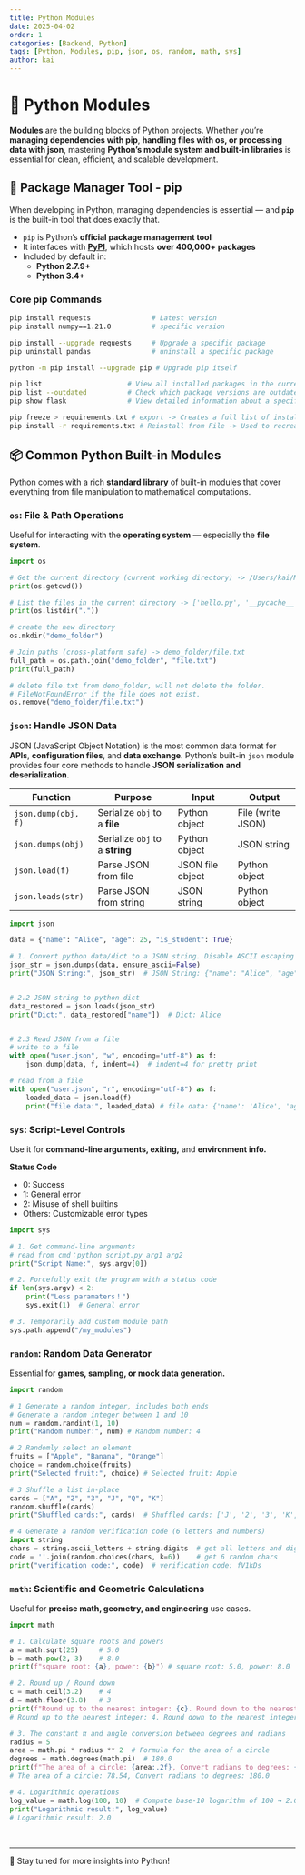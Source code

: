 ```yaml
---
title: Python Modules
date: 2025-04-02
order: 1
categories: [Backend, Python]
tags: [Python, Modules, pip, json, os, random, math, sys]
author: kai
---
```


# 🚀 Python Modules
**Modules** are the building blocks of Python projects. Whether you’re **managing dependencies with pip**, **handling files with os, or processing data with json**, mastering **Python’s module system and built-in libraries** is essential for clean, efficient, and scalable development.


## 🔧 Package Manager Tool - pip
When developing in Python, managing dependencies is essential — and **`pip`** is the built-in tool that does exactly that.

- `pip` is Python’s **official package management tool**
- It interfaces with **[PyPI](https://pypi.org/)**, which hosts **over 400,000+ packages**
- Included by default in:
  - **Python 2.7.9+**
  - **Python 3.4+**

###  Core pip Commands
```bash
pip install requests               # Latest version
pip install numpy==1.21.0          # specific version

pip install --upgrade requests     # Upgrade a specific package
pip uninstall pandas               # uninstall a specific package

python -m pip install --upgrade pip # Upgrade pip itself

pip list                     # View all installed packages in the current environment
pip list --outdated          # Check which package versions are outdated
pip show flask               # View detailed information about a specific package

pip freeze > requirements.txt # export -> Creates a full list of installed packages and their versions.
pip install -r requirements.txt # Reinstall from File -> Used to recreate environments (e.g., from GitHub projects or across machines).
```

## 📦 Common Python Built-in Modules
Python comes with a rich **standard library** of built-in modules that cover everything from file manipulation to mathematical computations.  

### `os`: File & Path Operations
Useful for interacting with the **operating system** — especially the **file system**.

```python
import os

# Get the current directory (current working directory) -> /Users/kai/MyProjects/ai-python
print(os.getcwd()) 

# List the files in the current directory -> ['hello.py', '__pycache__']
print(os.listdir("."))

# create the new directory
os.mkdir("demo_folder")

# Join paths (cross-platform safe) -> demo_folder/file.txt
full_path = os.path.join("demo_folder", "file.txt")
print(full_path)

# delete file.txt from demo_folder, will not delete the folder.
# FileNotFoundError if the file does not exist.
os.remove("demo_folder/file.txt")
```

### `json`: Handle JSON Data
JSON (JavaScript Object Notation) is the most common data format for **APIs**, **configuration files**, and **data exchange**.
Python’s built-in `json` module provides four core methods to handle **JSON serialization and deserialization**.


| Function           | Purpose                           | Input            | Output              |
|--------------------|------------------------------------|------------------|---------------------|
| `json.dump(obj, f)`| Serialize `obj` to a **file**          | Python object    | File (write JSON)   |
| `json.dumps(obj)`  | Serialize `obj` to a **string**        | Python object    | JSON string         |
| `json.load(f)`     | Parse JSON from file               | JSON file object | Python object       |
| `json.loads(str)`  | Parse JSON from string             | JSON string      | Python object       |

```python
import json

data = {"name": "Alice", "age": 25, "is_student": True}

# 1. Convert python data/dict to a JSON string. Disable ASCII escaping to preserve non-ASCII characters (e.g. Chinese)
json_str = json.dumps(data, ensure_ascii=False) 
print("JSON String:", json_str)  # JSON String: {"name": "Alice", "age": 25, "is_student": true}


# 2.2 JSON string to python dict
data_restored = json.loads(json_str)
print("Dict:", data_restored["name"])  # Dict: Alice


# 2.3 Read JSON from a file
# write to a file
with open("user.json", "w", encoding="utf-8") as f:
    json.dump(data, f, indent=4)  # indent=4 for pretty print

# read from a file
with open("user.json", "r", encoding="utf-8") as f:
    loaded_data = json.load(f)
    print("file data:", loaded_data) # file data: {'name': 'Alice', 'age': 25, 'is_student': True}

```

### `sys`: Script-Level Controls
Use it for **command-line arguments, exiting,** and **environment info.**

**Status Code**
- 0: Success
- 1: General error
- 2: Misuse of shell builtins
- Others: Customizable error types

```python
import sys

# 1. Get command-line arguments
# read from cmd：python script.py arg1 arg2
print("Script Name:", sys.argv[0])

# 2. Forcefully exit the program with a status code
if len(sys.argv) < 2:
    print("Less paramaters！")
    sys.exit(1)  # General error

# 3. Temporarily add custom module path
sys.path.append("/my_modules")
```

### `random`: Random Data Generator
Essential for **games, sampling, or mock data generation.**

```python
import random

# 1 Generate a random integer, includes both ends
# Generate a random integer between 1 and 10
num = random.randint(1, 10)  
print("Random number:", num) # Random number: 4

# 2 Randomly select an element
fruits = ["Apple", "Banana", "Orange"]
choice = random.choice(fruits) 
print("Selected fruit:", choice) # Selected fruit: Apple

# 3 Shuffle a list in-place
cards = ["A", "2", "3", "J", "Q", "K"]
random.shuffle(cards)
print("Shuffled cards:", cards)  # Shuffled cards: ['J', '2', '3', 'K', 'Q', 'A']

# 4 Generate a random verification code (6 letters and numbers)
import string
chars = string.ascii_letters + string.digits  # get all letters and digits
code = ''.join(random.choices(chars, k=6))    # get 6 random chars
print("verification code:", code)  # verification code: fV1kDs
```

### `math`: Scientific and Geometric Calculations
Useful for **precise math, geometry, and engineering** use cases.

```python
import math

# 1. Calculate square roots and powers
a = math.sqrt(25)     # 5.0
b = math.pow(2, 3)    # 8.0
print(f"square root: {a}, power: {b}") # square root: 5.0, power: 8.0

# 2. Round up / Round down
c = math.ceil(3.2)    # 4
d = math.floor(3.8)   # 3
print(f"Round up to the nearest integer: {c}. Round down to the nearest integer: {d}.")
# Round up to the nearest integer: 4. Round down to the nearest integer: 3.

# 3. The constant π and angle conversion between degrees and radians
radius = 5
area = math.pi * radius ** 2  # Formula for the area of a circle
degrees = math.degrees(math.pi)  # 180.0
print(f"The area of a circle: {area:.2f}, Convert radians to degrees: {degrees}")
# The area of a circle: 78.54, Convert radians to degrees: 180.0

# 4. Logarithmic operations
log_value = math.log(100, 10)  # Compute base-10 logarithm of 100 → 2.0
print("Logarithmic result:", log_value)
# Logarithmic result: 2.0
```


<br>



---

🚀 Stay tuned for more insights into Python!
